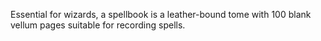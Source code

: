 Essential for wizards, a spellbook is a leather-bound tome with 100 blank vellum pages suitable for recording spells.